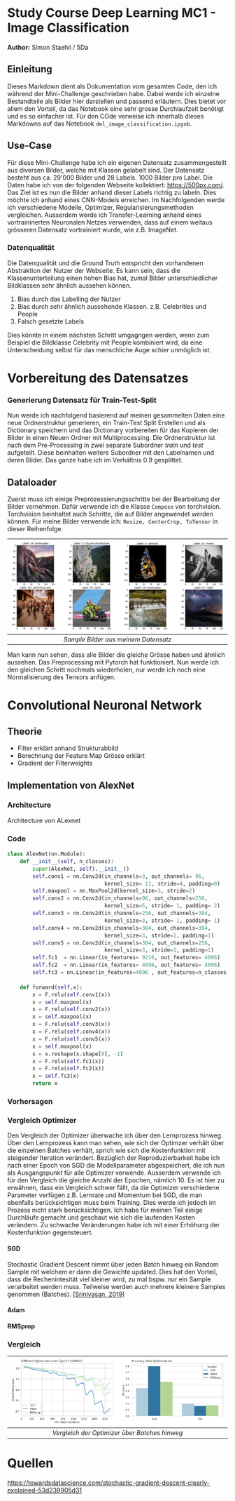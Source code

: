 # Study Course Deep Learning MC1 - Image Classification

**Author:** Simon Staehli / 5Da

## Einleitung

Dieses Markdown dient als Dokumentation vom gesamten Code, den ich während der Mini-Challenge geschrieben habe. Dabei werde ich einzelne Bestandteile als Bilder hier darstellen und passend erläutern. Dies bietet vor allem den Vorteil, da das Notebook eine sehr grosse Durchlaufzeit benötigt und es so einfacher ist. Für den COde verweise ich innerhalb dieses Markdowns auf das Notebook `del_image_classification.ipynb`.

## Use-Case

Für diese Mini-Challenge habe ich ein eigenen Datensatz zusammengestellt aus diversen Bilder, welche mit Klassen gelabelt sind.
Der Datensatz besteht aus ca. 29'000 Bilder und 28 Labels. 1000 Bilder pro Label. Die Daten habe ich von der folgenden Webseite kollektiert: https://500px.com/. Das Ziel ist es nun die Bilder anhand dieser Labels richtig zu labeln. Dies möchte ich anhand eines CNN-Models erreichen. Im Nachfolgenden werde ich verschiedene Modelle, Optimizer, Regularisierungsmethoden vergleichen. Ausserdem werde ich Transfer-Learning anhand eines vortraininerten Neuronalen Netzes verwenden, dass auf einem weitaus grösseren Datensatz vortrainiert wurde, wie z.B. ImageNet.

### Datenqualität

Die Datenqualität und die Ground Truth entspricht den vorhandenen Abstraktion der Nutzer der Webseite. Es kann sein, dass die Klassenunterteilung einen hohen Bias hat, zumal Bilder unterschiedlicher Bildklassen sehr ähnlich aussehen können.

1. Bias durch das Labelling der Nutzer
2. Bias durch sehr ähnlich aussehende Klassen. z.B. Celebrities und People
3. Falsch gesetzte Labels

Dies könnte in einem nächsten Schritt umgagngen werden, wenn zum Beispiel die Bildklasse Celebrity mit People kombiniert wird, da eine Unterscheidung selbst für das menschliche Auge schier unmöglich ist.

# Vorbereitung des Datensatzes

### Generierung Datensatz für Train-Test-Split

Nun werde ich nachfolgend basierend auf meinen gesammelten Daten eine neue Ordnerstruktur generieren, ein Train-Test Split Erstellen und als Dictionary speichern und das Dictionary vorbereiten für das Kopieren der Bilder in einen Neuen Ordner mit Multiprocessing. Die Ordnerstruktur ist nach dem Pre-Processing in zwei separate Subordner _train_ und _test_ aufgeteilt. Diese beinhalten weitere Subordner mit den Labelnamen und deren Bilder. Das ganze habe ich im Verhältnis 0.9 gesplittet.

## Dataloader

Zuerst muss ich einige Preprozessierungsschritte bei der Bearbeitung der Bilder vornehmen. Dafür verwende ich die Klasse `Compose` von torchvision. Torchvision beinhaltet auch Schritte, die auf Bilder angewendet werden können. Für meine Bilder verwende ich: `Resize, CenterCrop, ToTensor` in dieser Reihenfolge.

| ![space-1.jpg](src/image_snippet_transformed.png) | 
|:--:| 
| *Sample Bilder aus meinem Datensatz* |


Man kann nun sehen, dass alle Bilder die gleiche Grösse haben und ähnlich aussehen. Das Preprocessing mit Pytorch hat funktioniert. 
Nun werde ich den gleichen Schritt nochmals wiederholen, nur werde ich noch eine Normalisierung des Tensors anfügen.


# Convolutional Neuronal Network

## Theorie

- Filter erklärt anhand Strukturabbild
- Berechnung der Feature Map Grösse erklärt
- Gradient der Filterweights

## Implementation von AlexNet

### Architecture

Architecture von ALexnet

### Code

```python
class AlexNet(nn.Module):
    def __init__(self, n_classes):
        super(AlexNet, self).__init__()
        self.conv1 = nn.Conv2d(in_channels=3, out_channels= 96,
                               kernel_size= 11, stride=4, padding=0)
        self.maxpool = nn.MaxPool2d(kernel_size=3, stride=2)
        self.conv2 = nn.Conv2d(in_channels=96, out_channels=256,
                               kernel_size=5, stride= 1, padding= 2)
        self.conv3 = nn.Conv2d(in_channels=256, out_channels=384,
                               kernel_size=3, stride= 1, padding= 1)
        self.conv4 = nn.Conv2d(in_channels=384, out_channels=384,
                               kernel_size=3, stride=1, padding=1)
        self.conv5 = nn.Conv2d(in_channels=384, out_channels=256,
                               kernel_size=3, stride=1, padding=1)
        self.fc1  = nn.Linear(in_features= 9216, out_features= 4096)
        self.fc2  = nn.Linear(in_features= 4096, out_features= 4096)
        self.fc3 = nn.Linear(in_features=4096 , out_features=n_classes)

    def forward(self,x):
        x = F.relu(self.conv1(x))
        x = self.maxpool(x)
        x = F.relu(self.conv2(x))
        x = self.maxpool(x)
        x = F.relu(self.conv3(x))
        x = F.relu(self.conv4(x))
        x = F.relu(self.conv5(x))
        x = self.maxpool(x)
        x = x.reshape(x.shape[0], -1)
        x = F.relu(self.fc1(x))
        x = F.relu(self.fc2(x))
        x = self.fc3(x)
        return x
```

### Vorhersagen

### Vergleich Optimizer

Den Vergleich der Optimizer überwache ich über den Lernprozess hinweg. Über den Lernprozess kann man sehen, wie sich der Optimzer verhält über die einzelnen Batches verhält, sprich wie sich die Kostenfunktion mit steigender Iteration verändert. Bezüglich der Reproduzierbarkeit habe ich nach einer Epoch von SGD die Modellparameter abgespeichert, die ich nun als Ausgangspunkt für alle Optimizer verwende. Ausserdem verwende ich für den Vergleich die gleiche Anzahl der Epochen, nämlich 10. Es ist hier zu erwähnen, dass ein Vergleich schwer fällt, da die Optimizer verschiedene Parameter verfügen z.B. Lernrate und Momentum bei SGD, die man ebenfalls berücksichtigen muss beim Training. Dies werde ich jedoch im Prozess nicht stark berücksichtigen. Ich habe für meinen Teil einige Durchläufe gemacht und geschaut wie sich die laufenden Kosten verändern. Zu schwache Veränderungen habe ich mit einer Erhöhung der Kostenfunktion gegensteuert.

#### SGD

Stochastic Gradient Descent nimmt über jeden Batch hinweg ein Random Sample mit welchem er dann die Gewichte updated. Dies hat den Vorteil, dass die Rechenintesität viel kleiner wird, zu mal bspw. nur ein Sample verarbeitet werden muss. Teilweise werden auch mehrere kleinere Samples genommen (Batches). [(Srinivasan, 2019)](https://towardsdatascience.com/stochastic-gradient-descent-clearly-explained-53d239905d31)


#### Adam

#### RMSprop

### Vergleich

| ![space-1.jpg](src/optimizer_compared.png) | 
|:--:| 
| *Vergleich der Optimizer über Batches hinweg* |





# Quellen

https://towardsdatascience.com/stochastic-gradient-descent-clearly-explained-53d239905d31

